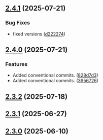 ## [2.4.1](https://github.com/tearoom1/uniform-contact-block/compare/v2.4.0...v2.4.1) (2025-07-21)


### Bug Fixes

* fixed versions ([d222274](https://github.com/tearoom1/uniform-contact-block/commit/d2222745d2b208dc639693771cda73efd3c4762c))

## [2.4.0](https://github.com/tearoom1/uniform-contact-block/compare/v2.3.2...v2.4.0) (2025-07-21)


### Features

* Added conventional commits. ([828d7d3](https://github.com/tearoom1/uniform-contact-block/commit/828d7d30757b8e2cc0dfeb640aa02fd7d0442dd1))
* Added conventional commits. ([3956726](https://github.com/tearoom1/uniform-contact-block/commit/395672655c97c6eeac338fee7f20675c8999862b))

## [2.3.2](https://github.com/tearoom1/uniform-contact-block/compare/v2.3.1...v2.3.2) (2025-07-18)

## [2.3.1](https://github.com/tearoom1/uniform-contact-block/compare/v2.3.0...v2.3.1) (2025-06-27)

## [2.3.0](https://github.com/tearoom1/uniform-contact-block/compare/v2.2.2...v2.3.0) (2025-06-10)

